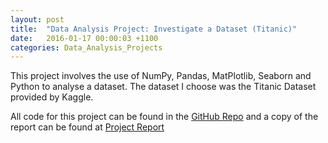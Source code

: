 ```yaml
---
layout: post
title:  "Data Analysis Project: Investigate a Dataset (Titanic)"
date:   2016-01-17 00:00:03 +1100
categories: Data_Analysis_Projects
---
```

This project involves the use of NumPy, Pandas, MatPlotlib, Seaborn and Python to analyse a dataset. The dataset I choose was the Titanic Dataset provided by Kaggle.


All code for this project can be found in the [GitHub Repo][repo] and a copy of the report can be found at [Project Report][report]

[repo]:   https://github.com/ghunt03/DAP02-Investigate-a-dataset
[report]: /DAProjects/DAP02/TitanicDatasetInvestigation.html